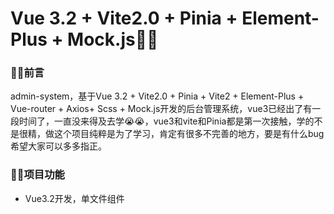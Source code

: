 # Vue 3.2 + Vite2.0 + Pinia + Element-Plus + Mock.js🥳🥳

### 🍇🍇前言

admin-system，基于Vue 3.2 + Vite2.0 + Pinia + Vite2 + Element-Plus + Vue-router + Axios+ Scss + Mock.js开发的后台管理系统，vue3已经出了有一段时间了，一直没来得及去学😭😭，vue3和vite和Pinia都是第一次接触，学的不是很精，做这个项目纯粹是为了学习，肯定有很多不完善的地方，要是有什么bug希望大家可以多多指正。



### 🍋🍋项目功能

* Vue3.2开发，单文件组件<script setup>，变化还真的挺大的😭😭

* 采用vite代替vue-cli进行项目开发，速度确实很快😍，具体的我还在摸索
* 使用Pinia🍍🍍代替Vuex，轻量、简单，真香😍
* 组件库采用 Element-Plus ，修改了默认主题色蓝色为橙色，整个系统都是这种浅色的风格🤣🤣
* 图标库采用没有采用element plus的图标，使用了字节的iconpark，基本可以满足需要，之前都是用的iconfont但是做项目的时候在维护😭😭
* 由于我不会后端😰，因此项目采用**mock.js**模拟生成后端数据进行表格增删改查，利用**axios**请求数据
* 采用scss预处理器
* 首页做了一个TODOLIST，简简单单，因为不知道要放啥了🤣
* 常见的表格部分，采用mockjs生成的随机数据，支持分页，搜索，修改，删除，新增🤣
* 消息界面已读，未读，回收站转化
* @kangc/v-md-editor实现markdown编辑器，vue3-tinymce实现富文本编辑器，超级好用感谢感谢
* 封装echarts实现图表，采用到了lodash的debounce自适应防抖
* 采用vue-router进行路由跳转，emmm vue2和vue3的写法还有些区别😰
* 百度地图api实现地图（这里需要自己申请获取秘钥，index.html里面key=改成自己的就好啦），i18n 国际化
* 随机图库Lorem Picsum，感谢感谢
* 404页面使用到了codepen上一个比较有趣的gif动画，有标注版权信息😁
* emmm还有一些小功能，screenfull实现全屏，放大镜，图片验证码采用了别人的vue3-slide-verify插件，自己太懒了hhh😆
* ............

### 🍐🍐在线预览

戳戳我：http://zhengyufang.top/



### 🍊🍊项目部分截图

**登录**

![1](screenshots/1.png)

**首页1**

![2](screenshots/2.png)

**首页2**

![3](screenshots/3.png)



**人员表格1**

![4](screenshots/4.png)

**人员表格2**

![5](screenshots/5.png)

**消息中心**

![6](screenshots/6.png)

**放大镜**

![7](screenshots/7.png)

**地图**

![8](screenshots/8.png)

**国际化**

![9](screenshots/9.png)

### 🥝🥝使用

```
npm install
npm run dev
```

### 🥦🥦文件资源目录

```
|-- README.md             #readme
|-- index.html            #入口html
|-- mock                  #mock模拟后端数据
|   |-- getAvatar.js      #获得头像数据
|   |-- index.js
|   `-- personnelList.js  #获得人员表格数据
|-- package-lock.json     #依赖包包版本锁
|-- package.json          #依赖包
|-- public
|   `-- favicon.ico       #网站图标
|-- screenshots           #项目截图
|-- src
|   |-- App.vue           #页面入口文件
|   |-- assets            #静态资源，css和img
|   |-- components        #自定义组件
|   |-- composables       #组合式函数封装方法
|   |-- main.js           #项目入口文件
|   |-- mockProdServer.js #生产环境mock配置  
|   |-- router            #路由配置
|   |-- store             #状态管理pinia
|   |-- utils             #公共的工具方法
|   `-- views             #项目所有页面
`-- vite.config.js        #vite配置
```

如果对你有帮助，欢迎star